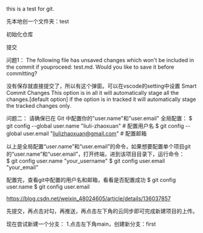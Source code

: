 this is a test for git.

先本地创一个文件夹：test

初始化仓库

提交

问题1：
The following file has unsaved changes which won't be included in the commit if youproceed: test.md. Would you like to save it before committing?

没有保存就直接提交了，所以有这个弹窗。可以在vscode的setting中设置 Smart Commit Changes
This option is in all it will automatically stage all the changes.[default option]
if the option is in tracked it will automatically stage the tracked changes only.

问题二：
请确保已在 Git 中配置你的"user.name"和"user.email"
全局配置：
$ git config --global user.name "liuli-zhaoxuan"  # 配置用户名
$ git config --global user.email "liulizhaoxuan@gmail.com"  # 配置邮箱

以上是全局配置“user.name”和“user.email”的命令，如果想要配置单个项目git的“user.name”和“user.email”，打开终端，进到该项目目录下，运行命令：　　
$ git config user.name "your_username"
$ git config user.email "your_email"

配置完，查看git中配置的用户名和邮箱，看看是否配置成功
$ git config user.name
$ git config user.email

https://blog.csdn.net/weixin_48024605/article/details/136037857

先提交，再点击对勾，再推送，再点击左下角的云同步即可完成新建项目的上传。

现在尝试新建一个分支：
1.点击左下角main，创建新分支：first 
